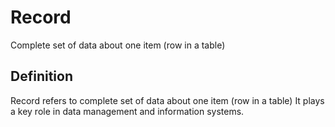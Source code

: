 # Record

Complete set of data about one item (row in a table)

## Definition
Record refers to complete set of data about one item (row in a table) It plays a key role in data management and information systems.
